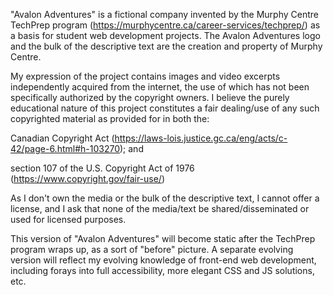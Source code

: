 "Avalon Adventures" is a fictional company invented by the Murphy Centre TechPrep program (https://murphycentre.ca/career-services/techprep/) as a basis for student web development projects. The Avalon Adventures logo and the bulk of the descriptive text are the creation and property of Murphy Centre.

My expression of the project contains images and video excerpts independently acquired from the internet, the use of which has not been specifically authorized by the copyright owners. I believe the purely educational nature of this project constitutes a fair dealing/use of any such copyrighted material as provided for in both the:

  Canadian Copyright Act (https://laws-lois.justice.gc.ca/eng/acts/c-42/page-6.html#h-103270); and
  
  section 107 of the U.S. Copyright Act of 1976 (https://www.copyright.gov/fair-use/)

As I don't own the media or the bulk of the descriptive text, I cannot offer a license, and I ask that none of the media/text be shared/disseminated or used for licensed purposes.

This version of "Avalon Adventures" will become static after the TechPrep program wraps up, as a sort of "before" picture. A separate evolving version will reflect my evolving knowledge of front-end web development, including forays into full accessibility, more elegant CSS and JS solutions, etc.
